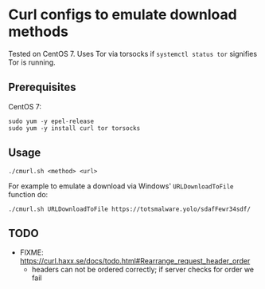# Curl configs to emulate download methods

Tested on CentOS 7. Uses Tor via torsocks if `systemctl status tor` signifies Tor
is running.

## Prerequisites

CentOS 7:

```
sudo yum -y epel-release
sudo yum -y install curl tor torsocks
```

## Usage

```
./cmurl.sh <method> <url>
```

For example to emulate a download via Windows' `URLDownloadToFile` function do:

```
./cmurl.sh URLDownloadToFile https://totsmalware.yolo/sdafFewr34sdf/
```

## TODO

- FIXME: <https://curl.haxx.se/docs/todo.html#Rearrange_request_header_order>
	- headers can not be ordered correctly; if server checks for order we fail

